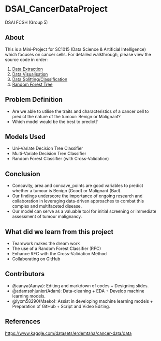 # DSAI_CancerDataProject
DSAI FCSH (Group 5)

## About
This is a Mini-Project for SC1015 (Data Science & Artificial Intelligence) which focuses on cancer cells. For detailed walkthrough, please view the source code in order:
1. [Data Extraction](https://github.com/lyxm58290/DSAI_CancerData/blob/main/Notebooks/DataExtraction.ipynb)
2. [Data Visualisation](https://github.com/lyxm58290/DSAI_CancerData/blob/95cfccf8244e26cf87aa3e0e6d507dcbf342e01a/Notebooks/DataVisualization.ipynb)
3. [Data Splitting/Classification](https://github.com/lyxm58290/DSAI_CancerData/blob/main/Notebooks/DataSplit_Class.ipynb)
4. [Random Forest Tree](https://github.com/lyxm58290/DSAI_CancerData/blob/95cfccf8244e26cf87aa3e0e6d507dcbf342e01a/Notebooks/RandomForest.ipynb)

## Problem Definition
* Are we able to utilise the traits and characteristics of a cancer cell to predict the nature of the tumour: Benign or Malignant?
* Which model would be the best to predict?

## Models Used
* Uni-Variate Decision Tree Classifier
* Multi-Variate Decision Tree Classifier
* Random Forest Classifier (with Cross-Validation)

## Conclusion
* Concavity, area and concave_points are good variables to predict whether a tumour is Benign (Good) or Malignant (Bad).
* Our findings underscore the importance of ongoing research and collaboration in leveraging data-driven approaches to combat this complex and multifaceted disease.
* Our model can serve as a valuable tool for initial screening or immediate assessment of tumour malignancy. 

## What did we learn from this project
* Teamwork makes the dream work
* The use of a Random Forest Classifier (RFC)
* Enhance RFC with the Cross-Validation Method
* Collaborating on GitHub

## Contributors
* @aanya(Aanya): Editing and markdown of codes + Designing slides.
* @adamsohjunior(Adam): Data-cleaning + EDA + Develop machine learning models.
* @lyxm58290(Maeko): Assist in developing machine learning models + Preparation of GitHub + Script and Video Editing.

## References
https://www.kaggle.com/datasets/erdemtaha/cancer-data/data
